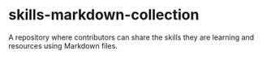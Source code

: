 # skills-markdown-collection
A repository where contributors can share the skills they are learning and resources using Markdown files.
